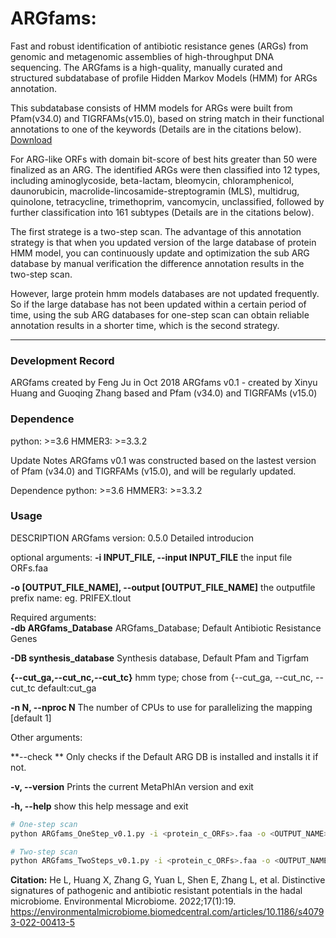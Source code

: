 # ARGfams: 

Fast and robust identification of antibiotic resistance genes (ARGs) from genomic and metagenomic assemblies of high-throughput DNA sequencing. The ARGfams is a high-quality, manually curated and structured subdatabase of profile Hidden Markov Models (HMM) for ARGs annotation.

This subdatabase consists of HMM models for ARGs  were built from Pfam(v34.0) and TIGRFAMs(v15.0), based on string match in their functional annotations to one of the keywords (Details are in the citations below). [Download](https://doi.org/10.6084/m9.figshare.21610416.v1 )

For ARG-like ORFs with domain bit-score of best hits greater than 50 were finalized as an ARG. The identified ARGs were then classified into 12 types, including aminoglycoside, beta-lactam, bleomycin, chloramphenicol, daunorubicin, macrolide-lincosamide-streptogramin (MLS), multidrug, quinolone, tetracycline, trimethoprim, vancomycin, unclassified, followed by further classification  into 161 subtypes (Details are in the citations below).

The first stratege is a two-step scan. The advantage of this annotation strategy is that when you updated version of the large database of protein HMM model, you can continuously update and optimization the sub ARG database by manual verification the difference annotation results in the two-step scan.

However, large protein hmm models databases are not updated frequently. So if the large database has not been updated within a certain period of time, using the sub ARG databases for one-step scan can obtain reliable annotation results in a shorter time, which is the second strategy.

---

### Development Record

ARGfams created by Feng Ju in Oct 2018
ARGfams v0.1 - created by Xinyu Huang and Guoqing Zhang based and Pfam (v34.0) and TIGRFAMs (v15.0)


### Dependence

python: >=3.6
HMMER3: >=3.3.2

Update Notes
ARGfams v0.1 was constructed based on the lastest version of Pfam (v34.0) and TIGRFAMs (v15.0), and will be regularly updated.

Dependence
python: >=3.6
HMMER3: >=3.3.2

### Usage
DESCRIPTION ARGfams version: 0.5.0 Detailed introducion

optional arguments:
**-i INPUT_FILE, --input INPUT_FILE**
the input file ORFs.faa  

**-o [OUTPUT_FILE_NAME], --output [OUTPUT_FILE_NAME]**
the outputfile prefix name: eg. PRIFEX.tlout  

Required arguments:  
**-db ARGfams_Database**
ARGfams_Database; Default Antibiotic Resistance Genes  

**-DB synthesis_database**
Synthesis database, Default Pfam and Tigrfam

**{--cut_ga,--cut_nc,--cut_tc}**
hmm type; chose from {--cut_ga, --cut_nc, --cut_tc default:cut_ga  

**-n N, --nproc N**
The number of CPUs to use for parallelizing the mapping [default 1]  

Other arguments:  

**--check **
Only checks if the Default ARG DB is installed and installs it if not.  

**-v, --version**
Prints the current MetaPhlAn version and exit  

**-h, --help**
show this help message and exit



```bash
# One-step scan
python ARGfams_OneStep_v0.1.py -i <protein_c_ORFs>.faa -o <OUTPUT_NAME> -db ARGfams_V0.1/ARGfams_v0.1.hmm -n 2

# Two-step scan
python ARGfams_TwoSteps_v0.1.py -i <protein_c_ORFs>.faa -o <OUTPUT_NAME> -db ARGfams_V0.1/ARGfams_v0.1.hmm -DB Pfam-Tigrfam.hmm -n 2
```



**Citation:** He L, Huang X, Zhang G, Yuan L, Shen E, Zhang L, et al. Distinctive signatures of pathogenic and antibiotic resistant potentials in the hadal microbiome. Environmental Microbiome. 2022;17(1):19. https://environmentalmicrobiome.biomedcentral.com/articles/10.1186/s40793-022-00413-5
